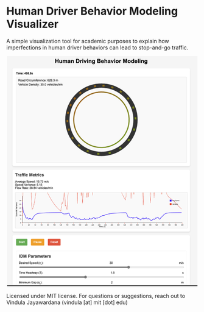# Human Driver Behavior Modeling Visualizer

A simple visualization tool for academic purposes to explain how imperfections in human driver behaviors can lead to stop-and-go traffic. 

<div align="center">
  <img src="dashboard.png" alt="Screenshot of the dashboard" width="500">
</div>

Licensed under MIT license. For questions or suggestions, reach out to Vindula Jayawardana (vindula [at] mit [dot] edu)


